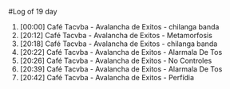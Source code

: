 #Log of 19 day

1. [00:00] Café Tacvba - Avalancha de Exitos - chilanga banda
1. [20:12] Café Tacvba - Avalancha de Exitos - Metamorfosis
1. [20:18] Café Tacvba - Avalancha de Exitos - chilanga banda
1. [20:22] Café Tacvba - Avalancha de Exitos - Alarmala De Tos
1. [20:26] Café Tacvba - Avalancha de Exitos - No Controles
1. [20:39] Café Tacvba - Avalancha de Exitos - Alarmala De Tos
1. [20:42] Café Tacvba - Avalancha de Exitos - Perfídia
